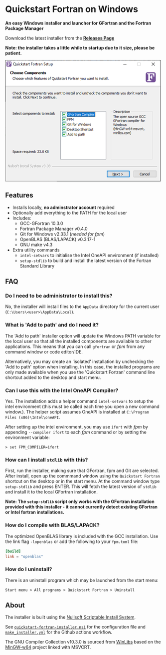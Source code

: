 # Quickstart Fortran on Windows

__An easy Windows installer and launcher for GFortran and the Fortran Package Manager__

Download the latest installer from the [__Releases Page__](https://github.com/LKedward/quickstart-fortran/releases/tag/Latest)

__Note: the installer takes a little while to startup due to it size, please be patient.__

![quickstart-fortran-installer-screenshot](screenshot.png)

## Features

- Installs locally, __no adminstrator account__ required
- Optionally add everything to the PATH for the local user
- Includes:
  - GCC-GFortran 10.3.0
  - Fortran Package Manager v0.4.0
  - Git for Windows v2.33.1 (_needed for fpm_)
  - OpenBLAS (BLAS/LAPACK) v0.3.17-1
  - GNU make v4.3
- Extra utility commands
  - `intel-setvars` to initialise the Intel OneAPI environment (if installed)
  - `setup-stdlib` to build and install the latest version of the Fortran Standard Library 

## FAQ

### Do I need to be administrator to install this?

No, the installer will install files to the `AppData` directory for the current user (`C:\Users\<user>\AppData\Local`).

### What is 'Add to path' and do I need it?

The 'Add to path' installer option will update the Windows PATH variable for the local user
so that all the installed components are available to other applications.
This means that you can call `gfortran` or *fpm* from any command window or code editor/IDE.

Alternatively, you may create an 'isolated' installation by unchecking the 'Add to path' option
when installing. In this case, the installed programs are only made available when you use the
'Quickstart Fortran' command line shortcut added to the desktop and start menu.

### Can I use this with the Intel OneAPI Compiler?

Yes. The installation adds a helper command `intel-setvars` to setup the intel environment
(this must be called each time you open a new command window.).
The helper script assumes OneAPI is installed at `C:\Program Files (x86)\Intel\oneAPI`.

After setting up the intel environment, you may use `ifort` with *fpm* by appending
`--compiler ifort` to each *fpm* command or by setting the environment variable:

```batch
> set FPM_COMPILER=ifort
```

### How can I install `stdlib` with this?

First, run the installer, making sure that GFortran, fpm and Git are selected. After install,
open up the commmand window using the `Quickstart Fortran` shortcut on the desktop or in the start menu.
At the command window type `setup-stdlib` and press ENTER.
This will fetch the latest version of `stdlib` and install it to the local GFortran installation.

__Note: The `setup-stdlib` script only works with the GFortran installation provided with this installer - it cannot
currently detect existing GFortran or Intel fortran installations.__

### How do I compile with BLAS/LAPACK?

The optimized OpenBLAS library is included with the GCC installation.
Use the link flag `-lopenblas` or add the following to your `fpm.toml` file:

```toml
[build]
link = "openblas"
```

### How do I uninstall?

There is an uninstall program which may be launched from the start menu:

```
Start menu > All programs > Quickstart Fortran > Uninstall
```

## About

The installer is built using the [Nullsoft Scriptable Install System](https://nsis.sourceforge.io/Download).

See [`quickstart-fortran-installer.nsi`](./quickstart-fortran-installer.nsi) for the configuration file and
[`make_installer.yml`](./.github/workflows/make_installer.yml) for the Github actions workflow.

The GNU Compiler Collection v10.3.0
is sourced from [WinLibs](https://winlibs.com/) based on the [MinGW-w64](https://www.mingw-w64.org/) project linked with MSVCRT.




